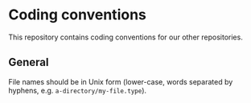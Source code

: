 Coding conventions
==================

This repository contains coding conventions for our other repositories.

General
-------

File names should be in Unix form (lower-case, words separated by hyphens, e.g. `a-directory/my-file.type`).
